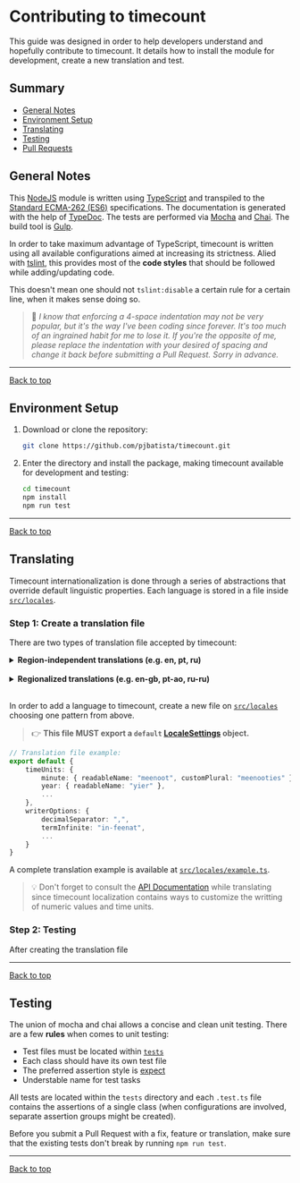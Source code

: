# Contributing to timecount

This guide was designed in order to help developers understand and hopefully contribute to timecount. It details how to install the module for development, create a new translation and test.

## Summary

- [General Notes](#general-notes)
- [Environment Setup](#environment-setup)
- [Translating](#translating)
- [Testing](#testing)
- [Pull Requests](#pull-requests)

## General Notes

This [NodeJS](https://nodejs.org) module is written using [TypeScript](https://www.typescriptlang.org) and transpiled to the [Standard ECMA-262 (ES6)](https://www.ecma-international.org/ecma-262/6.0) specifications. The documentation is generated with the help of [TypeDoc](http://typedoc.org). The tests are performed via [Mocha](https://mochajs.org/) and [Chai](http://www.chaijs.com/). The build tool is [Gulp](https://gulpjs.com).

In order to take maximum advantage of TypeScript, timecount is written using all available configurations aimed at increasing its strictness. Alied with [tslint](https://palantir.github.io/tslint), this provides most of the **code styles** that should be followed while adding/updating code.

This doesn't mean one should not `tslint:disable` a certain rule for a certain line, when it makes sense doing so.

> 🧔 _I know that enforcing a 4-space indentation may not be very popular, but it's the way I've been coding since forever. It's too much of an ingrained habit for me to lose it. If you're the opposite of me, please replace the indentation with your desired of spacing and change it back before submitting a Pull Request. Sorry in advance._

---

[Back to top](#summary)

## Environment Setup

1. Download or clone the repository:
    ```bash
    git clone https://github.com/pjbatista/timecount.git
    ```
2. Enter the directory and install the package, making timecount available for development and testing:
    ```bash
    cd timecount
    npm install
    npm run test
    ```

---

[Back to top](#summary)

## Translating

Timecount internationalization is done through a series of abstractions that override default linguistic properties. Each language is stored in a file inside [`src/locales`](https://github.com/pjbatista/timecount/tree/master/src/locales).

### Step 1: Create a translation file

There are two types of translation file accepted by timecount:

<details>
<summary><strong>Region-independent translations (e.g. en, pt, ru)</strong></summary>
Represents the language as a whole, disregarding regionalizations.
<br />
<strong>Pattern</strong>: <code>[a-z][a-z].ts</code>
</details>

<br />

<details>
<summary><strong>Regionalized translations (e.g. en-gb, pt-ao, ru-ru)</strong></summary>
Represents the language with its regional particularities.
<br />
<strong>Pattern</strong>: <code>[a-z][a-z]\-[a-z][a-z].ts</code>
</details>

<br />

In order to add a language to timecount, create a new file on [`src/locales`](https://github.com/pjbatista/timecount/tree/master/src/locales) choosing one pattern from above.

> 👉 **This file MUST export a `default` [LocaleSettings](https://pjbatista.github.io/timecount/interfaces/_localization_.localesettings.html) object.**

```typescript
// Translation file example:
export default {
    timeUnits: {
        minute: { readableName: "meenoot", customPlural: "meenooties" },
        year: { readableName: "yier" },
        ...
    },
    writerOptions: {
        decimalSeparator: ",",
        termInfinite: "in-feenat",
        ...
    }
}
```

A complete translation example is available at [`src/locales/example.ts`](https://github.com/pjbatista/timecount/blob/master/src/locales/example.ts).

> 💡 Don't forget to consult the [API Documentation](https://pjbatista.github.io/timecount) while translating since timecount localization contains ways to customize the writting of numeric values and time units.

### Step 2: Testing

After creating the translation file

---

[Back to top](#summary)

## Testing

The union of mocha and chai allows a concise and clean unit testing. There are a few **rules** when comes to unit testing:

- Test files must be located within [`tests`](https://github.com/pjbatista/timecount/tree/master/tests)
- Each class should have its own test file
- The preferred assertion style is [expect](http://www.chaijs.com/guide/styles/#expect)
- Understable name for test tasks

All tests are located within the `tests` directory and each `.test.ts` file contains the assertions of a single class (when configurations are involved, separate assertion groups might be created).

Before you submit a Pull Request with a fix, feature or translation, make sure that the existing tests don't break by running `npm run test`.

---

[Back to top](#summary)
